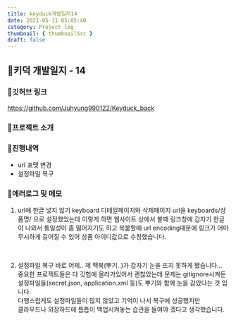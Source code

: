 ```yaml
---
title: keyduck개발일지14
date: 2021-05-11 05:05:40
category: Project_log
thumbnail: { thumbnailSrc }
draft: false
---
```

## 🌟키덕 개발일지 - 14

### 🎯깃허브 링크 
https://github.com/Juhyung990122/Keyduck_back

### 🎯프로젝트 소개

### 🎯진행내역
- url 포맷 변경
- 설정파일 복구

### 🎯에러로그 및 메모
1. url에 한글 넣지 않기
keyboard 디테일페이지와 삭제페이지 url을 keyboards/상품명/ 으로 설정했었는데
이렇게 하면 웹사이트 상에서 볼때 링크창에 갑자기 한글이 나와서 통일성이 좀 떨어지기도 하고
복붙할때 url encoding때문에 링크가 어마무시하게 길어질 수 있어 상품 아이디값으로 수정했습니다.<br>
<br>

2. 설정파일 복구
바로 어제.. 제 맥북(뿌기..)가 갑자기 눈을 뜨지 못하게 됐습니다...<br>
중요한 프로젝트들은 다 깃헙에 올라가있어서 괜찮았는데 문제는
gitignore시켜둔 설정파일들(secret.json, application.xml 등)도 뿌기와 함께 눈을 감았다는 것 입니다.<br> 
다행스럽게도 설정파일들이 많지 않았고 기억이 나서 복구에 성공했지만 <br>
클라우드나 외장하드에 틈틈이 백업시켜놓는 습관을 들여야 겠다고 생각했습니다.<br>
